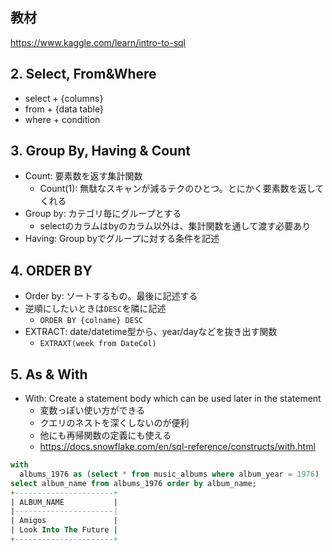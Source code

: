 ## 教材
https://www.kaggle.com/learn/intro-to-sql

## 2. Select, From&Where
* select + {columns}
* from + {data table}
* where + condition

## 3. Group By, Having & Count
* Count: 要素数を返す集計関数
  * Count(1): 無駄なスキャンが減るテクのひとつ。とにかく要素数を返してくれる
* Group by: カテゴリ毎にグループとする
  * selectのカラムはbyのカラム以外は、集計関数を通して渡す必要あり
* Having: Group byでグループに対する条件を記述

## 4. ORDER BY
* Order by: ソートするもの。最後に記述する
* 逆順にしたいときは`DESC`を隣に記述
  * `ORDER BY {colname} DESC`
* EXTRACT: date/datetime型から、year/dayなどを抜き出す関数
  * `EXTRAXT(week from DateCol)`

## 5. As & With
* With: Create a statement body which can be used later in the statement
    * 変数っぽい使い方ができる
    * クエリのネストを深くしないのが便利
    * 他にも再帰関数の定義にも使える
    * https://docs.snowflake.com/en/sql-reference/constructs/with.html
```sql
with
  albums_1976 as (select * from music_albums where album_year = 1976)
select album_name from albums_1976 order by album_name;
+----------------------+
| ALBUM_NAME           |
|----------------------|
| Amigos               |
| Look Into The Future |
+----------------------+
```